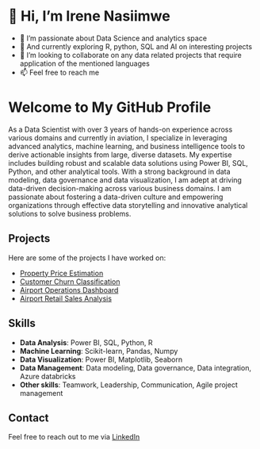 # 👋 Hi, I’m Irene Nasiimwe
- 👀 I’m passionate about Data Science and analytics space
- 🌱 And currently exploring R, python, SQL and AI on interesting projects
- 💞️ I’m looking to collaborate on any data related projects that require application of the mentioned languages
- 📫 Feel free to reach me 

# Welcome to My GitHub Profile

As a Data Scientist with over 3 years of hands-on experience across various domains and currently in aviation, I specialize in leveraging advanced analytics, machine learning, and business intelligence tools to derive actionable insights from large, diverse datasets. My expertise includes building robust and scalable data solutions using Power BI, SQL, Python, and other analytical tools. With a strong background in data modeling, data governance and data visualization, I am adept at driving data-driven decision-making across various business domains. I am passionate about fostering a data-driven culture and empowering organizations through effective data storytelling and innovative analytical solutions to solve business problems.

## Projects

Here are some of the projects I have worked on:

- [Property Price Estimation](https://github.com/IreneN-Git/Property-Price-Estimation)
- [Customer Churn Classification](https://github.com/IreneN-Git/Customer-Churn-Classification)
- [Airport Operations Dashboard](https://github.com/IreneN-Git/Airport-Operations-Dashboard)
- [Airport Retail Sales Analysis](https://github.com/IreneN-Git/Retails-Sales-Analysis)
<!-- - [Predictive Maintenance for Airport Operations](https://github.com/your_username/Predictive-Maintenance)
- [Retail Sales Forecasting](https://github.com/your_username/Retail-Sales-Forecasting)
- <!--[Customer Segmentation for Targeted Marketing](https://github.com/your_username/Customer-Segmentation)-->

## Skills

- **Data Analysis**: Power BI, SQL, Python, R
- **Machine Learning**: Scikit-learn, Pandas, Numpy
- **Data Visualization**: Power BI, Matplotlib, Seaborn
- **Data Management**: Data modeling, Data governance, Data integration, Azure databricks
- **Other skills**: Teamwork, Leadership, Communication, Agile project management

## Contact

Feel free to reach out to me via [LinkedIn](https://www.linkedin.com/in/irene-nasiimwe) <!-- or [Email](mailto:irenenasiimwe@gmail.com).-->


<!---
IreneN-Git/IreneN-Git is a ✨ special ✨ repository because its `README.md` (this file) appears on your GitHub profile.
You can click the Preview link to take a look at your changes.
--->
